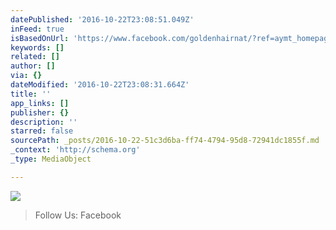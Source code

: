 ```yaml
---
datePublished: '2016-10-22T23:08:51.049Z'
inFeed: true
isBasedOnUrl: 'https://www.facebook.com/goldenhairnat/?ref=aymt_homepage_panel'
keywords: []
related: []
author: []
via: {}
dateModified: '2016-10-22T23:08:31.664Z'
title: ''
app_links: []
publisher: {}
description: ''
starred: false
sourcePath: _posts/2016-10-22-51c3d6ba-ff74-4794-95d8-72941dc1855f.md
_context: 'http://schema.org'
_type: MediaObject

---
```

![](https://the-grid-user-content.s3-us-west-2.amazonaws.com/634dfd69-67fa-4a3e-827d-644dffaf7d8b.png)

> Follow Us: Facebook